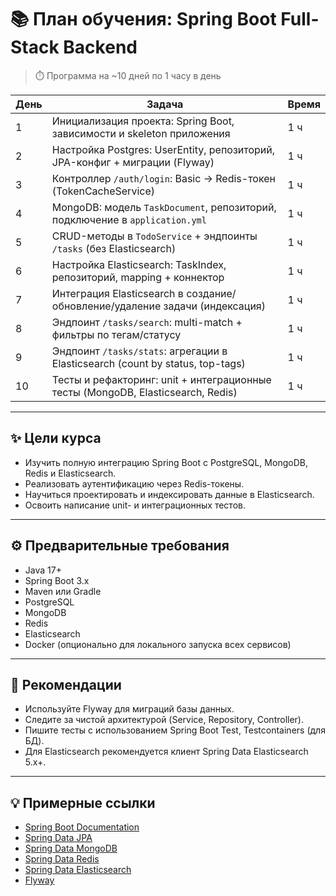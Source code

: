 # 📚 План обучения: Spring Boot Full-Stack Backend

> ⏱️ Программа на ~10 дней по 1 часу в день

| День | Задача                                                                                                  | Время |
|------|---------------------------------------------------------------------------------------------------------|-------|
| 1    | Инициализация проекта: Spring Boot, зависимости и skeleton приложения                                    | 1 ч   |
| 2    | Настройка Postgres: UserEntity, репозиторий, JPA-конфиг + миграции (Flyway)                              | 1 ч   |
| 3    | Контроллер `/auth/login`: Basic → Redis-токен (TokenCacheService)                                        | 1 ч   |
| 4    | MongoDB: модель `TaskDocument`, репозиторий, подключение в `application.yml`                             | 1 ч   |
| 5    | CRUD-методы в `TodoService` + эндпоинты `/tasks` (без Elasticsearch)                                     | 1 ч   |
| 6    | Настройка Elasticsearch: TaskIndex, репозиторий, mapping + коннектор                                     | 1 ч   |
| 7    | Интеграция Elasticsearch в создание/обновление/удаление задачи (индексация)                             | 1 ч   |
| 8    | Эндпоинт `/tasks/search`: multi-match + фильтры по тегам/статусу                                         | 1 ч   |
| 9    | Эндпоинт `/tasks/stats`: агрегации в Elasticsearch (count by status, top-tags)                           | 1 ч   |
| 10   | Тесты и рефакторинг: unit + интеграционные тесты (MongoDB, Elasticsearch, Redis)                         | 1 ч   |

---

## ✨ Цели курса
- Изучить полную интеграцию Spring Boot с PostgreSQL, MongoDB, Redis и Elasticsearch.
- Реализовать аутентификацию через Redis-токены.
- Научиться проектировать и индексировать данные в Elasticsearch.
- Освоить написание unit- и интеграционных тестов.

---

## ⚙️ Предварительные требования
- Java 17+
- Spring Boot 3.x
- Maven или Gradle
- PostgreSQL
- MongoDB
- Redis
- Elasticsearch
- Docker (опционально для локального запуска всех сервисов)

---

## 📌 Рекомендации
- Используйте Flyway для миграций базы данных.
- Следите за чистой архитектурой (Service, Repository, Controller).
- Пишите тесты с использованием Spring Boot Test, Testcontainers (для БД).
- Для Elasticsearch рекомендуется клиент Spring Data Elasticsearch 5.x+.

---

## 💡 Примерные ссылки
- [Spring Boot Documentation](https://spring.io/projects/spring-boot)
- [Spring Data JPA](https://spring.io/projects/spring-data-jpa)
- [Spring Data MongoDB](https://spring.io/projects/spring-data-mongodb)
- [Spring Data Redis](https://spring.io/projects/spring-data-redis)
- [Spring Data Elasticsearch](https://spring.io/projects/spring-data-elasticsearch)
- [Flyway](https://flywaydb.org/documentation/)

